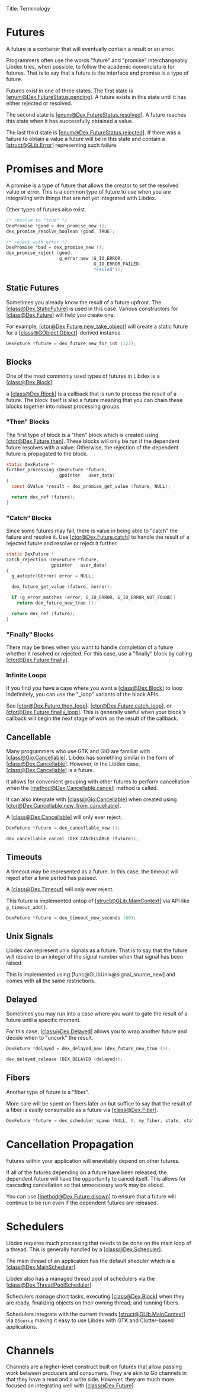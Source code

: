 Title: Terminology

# Futures

A future is a container that will eventually contain a result or an error.

Programmers often use the words "future" and "promise" interchangeably.
Libdex tries, when possible, to follow the academic nomenclature for futures.
That is to say that a future is the interface and promise is a type of future.

Futures exist in one of three states.
The first state is [enum@Dex.FutureStatus.pending].
A future exists in this state until it has either rejected or resolved.

The second state is [enum@Dex.FutureStatus.resolved].
A future reaches this state when it has successfully obtained a value.

The last third state is [enum@Dex.FutureStatus.rejected].
If there was a failure to obtain a value a future will be in this state and contain a [struct@GLib.Error] representing such failure.

# Promises and More

A promise is a type of future that allows the creator to set the resolved value or error.
This is a common type of future to use when you are integrating with things that are not yet integrated with Libdex.

Other types of futures also exist.

```c
/* resolve to "true" */
DexPromise *good = dex_promise_new ();
dex_promise_resolve_boolean (good, TRUE);

/* reject with error */
DexPromise *bad = dex_promise_new ();
dex_promise_reject (good,
                    g_error_new (G_IO_ERROR,
                                 G_IO_ERROR_FAILED,
                                 "Failed"));
```

## Static Futures

Sometimes you already know the result of a future upfront.
The [class@Dex.StaticFuture] is used in this case.
Various constructors for [class@Dex.Future] will help you create one.

For example, [ctor@Dex.Future.new_take_object] will create a static future for a [class@GObject.Object]-derived instance.

```c
DexFuture *future = dex_future_new_for_int (123);
```

## Blocks

One of the most commonly used types of futures in Libdex is a [class@Dex.Block].

a [class@Dex.Block] is a callback that is run to process the result of a future.
The block itself is also a future meaning that you can chain these blocks together into robust processing groups.

### "Then" Blocks

The first type of block is a "then" block which is created using [ctor@Dex.Future.then].
These blocks will only be run if the dependent future resolves with a value.
Otherwise, the rejection of the dependent future is propagated to the block.

```c
static DexFuture *
further_processing (DexFuture *future,
                    gpointer   user_data)
{
  const GValue *result = dex_promise_get_value (future, NULL);

  return dex_ref (future);
}
```

### "Catch" Blocks

Since some futures may fail, there is value in being able to "catch" the failure and resolve it.
Use [ctor@Dex.Future.catch] to handle the result of a rejected future and resolve or reject it further.

```c
static DexFuture *
catch_rejection (DexFuture *future,
                 gpointer   user_data)
{
  g_autoptr(GError) error = NULL;

  dex_future_get_value (future, &error);

  if (g_error_matches (error, G_IO_ERROR, G_IO_ERROR_NOT_FOUND))
    return dex_future_new_true ();

  return dex_ref (future);
}
```

### "Finally" Blocks

There may be times when you want to handle completion of a future whether it resolved or rejected.
For this case, use a "finally" block by calling [ctor@Dex.Future.finally].

### Infinite Loops

If you find you have a case where you want a [class@Dex.Block] to loop indefinitely, you can use the "_loop" variants of the block APIs.

See [ctor@Dex.Future.then_loop], [ctor@Dex.Future.catch_loop], or [ctor@Dex.Future.finally_loop].
This is generally useful when your block's callback will begin the next stage of work as the result of the callback.

## Cancellable

Many programmers who use GTK and GIO are familiar with [class@Gio.Cancellable].
Libdex has something similar in the form of [class@Dex.Cancellable].
However, in the Libdex case, [class@Dex.Cancellable] is a future.

It allows for convenient grouping with other futures to perform cancellation when the [method@Dex.Cancellable.cancel] method is called.

It can also integrate with [class@Gio.Cancellable] when created using [ctor@Dex.Cancellable.new_from_cancellable].

A [class@Dex.Cancellable] will only ever reject.

```c
DexFuture *future = dex_cancellable_new ();

dex_cancellable_cancel (DEX_CANCELLABLE (future));
```

## Timeouts

A timeout may be represented as a future.
In this case, the timeout will reject after a time period has passed.

A [class@Dex.Timeout] will only ever reject.

This future is implemented ontop of [struct@GLib.MainContext] via API like `g_timeout_add()`.

```c
DexFuture *future = dex_timeout_new_seconds (60);
```

## Unix Signals

Libdex can represent unix signals as a future.
That is to say that the future will resolve to an integer of the signal number when that signal has been raised.

This is implemented using [func@GLibUnix@signal_source_new] and comes with all the same restrictions.

## Delayed

Sometimes you may run into a case where you want to gate the result of a future until a specific moment.

For this case, [class@Dex.Delayed] allows you to wrap another future and decide when to "uncork" the result.

```c
DexFuture *delayed = dex_delayed_new (dex_future_new_true ());

dex_delayed_release (DEX_DELAYED (delayed));
```

## Fibers

Another type of future is a "fiber".

More care will be spent on fibers later on but suffice to say that the result of a fiber is easily consumable as a future via [class@Dex.Fiber].

```c
DexFuture *future = dex_scheduler_spawn (NULL, 0, my_fiber, state, state_free);
```

# Cancellation Propagation

Futures within your application will enevitably depend on other futures.

If all of the futures depending on a future have been released, the dependent future will have the opportunity to cancel itself.
This allows for cascading cancellation so that unnecessary work may be elided.

You can use [method@Dex.Future.disown] to ensure that a future will continue to be run even if the dependent futures are released.

# Schedulers

Libdex requires much processing that needs to be done on the main loop of a thread.
This is generally handled by a [class@Dex.Scheduler].

The main thread of an application has the default sheduler which is a [class@Dex.MainScheduler].

Libdex also has a managed thread pool of schedulers via the [class@Dex.ThreadPoolScheduler].

Schedulers manage short tasks, executing [class@Dex.Block] when they are ready, finalizing objects on their owning thread, and running fibers.

Schedulers integrate with the current threads [struct@GLib.MainContext] via `GSource` making it easy to use Libdex with GTK and Clutter-based applications.

# Channels

Channels are a higher-level construct built on futures that allow passing work between producers and consumers.
They are akin to Go channels in that they have a read and a write side.
However, they are much more focused on integrating well with [class@Dex.Future].

